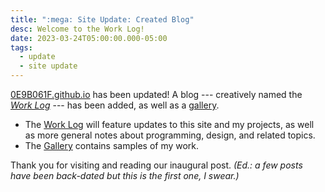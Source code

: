 ```yaml
---
title: ":mega: Site Update: Created Blog"
desc: Welcome to the Work Log!
date: 2023-03-24T05:00:00.000-05:00
tags:
  - update
  - site update
---
```


[0E9B061F.github.io](https://0E9B061F.github.io) has been updated! A blog --- creatively named the [*Work Log*](/posts) --- has been added, as well as a [gallery](/gallery).

* The [Work Log](/posts) will feature updates to this site and my projects, as well as more general notes about programming, design, and related topics.
* The [Gallery](/gallery) contains samples of my work.

Thank you for visiting and reading our inaugural post. *(Ed.: a few posts have been back-dated but this is the first one, I swear.)*
